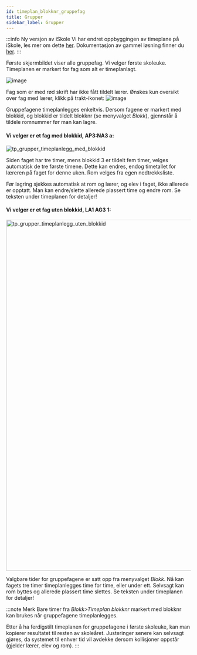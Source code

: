```yaml
---
id: timeplan_blokknr_gruppefag
title: Grupper
sidebar_label: Grupper
---
```


:::info Ny versjon av iSkole
Vi har endret oppbyggingen av timeplane på iSkole, les mer om dette [her](https://dokumentasjon.iskole.net/blog/timeplan). Dokumentasjon av gammel løsning finner du [her](https://dokumentasjon.iskole.net/docs/timeplan_blokknr_gruppefag_old).
:::

Første skjermbildet viser alle gruppefag. Vi velger første skoleuke. Timeplanen er markert for fag som alt er timeplanlagt. 

![image](https://github.com/BarmanHanssen/iskole/assets/80097133/635ddbb1-e132-4a1d-b6d4-4c8594510669)

Fag som er med rød skrift har ikke fått tildelt lærer. Ønskes kun oversikt over fag med lærer, klikk på trakt-ikonet:
![image](https://github.com/BarmanHanssen/iskole/assets/80097133/67269e72-0df3-40d7-b6a0-c44e1b7557da)

Gruppefagene timeplanlegges enkeltvis. Dersom fagene er markert med blokkid, og blokkid er tildelt blokknr (se menyvalget _Blokk_), gjennstår å tildele romnummer før man kan lagre. 

#### Vi velger er et fag med blokkid, AP3:NA3 a:

![tp_grupper_timeplanlegg_med_blokkid](https://github.com/BarmanHanssen/iskole/assets/10975905/241b884c-9719-4380-8a36-103522766f5f)


Siden faget har tre timer, mens blokkid 3 er tildelt fem timer, velges automatisk de tre første timene. Dette kan endres, endog timetallet for læreren på faget for denne uken. Rom velges fra egen nedtrekksliste.

Før lagring sjekkes automatisk at rom og lærer, og elev i faget, ikke allerede er opptatt.  Man kan endre/slette allerede plassert time og endre rom. Se teksten under timeplanen for detaljer!

#### Vi velger er et fag uten blokkid, LA1 AG3 1:

<img width="956" alt="tp_grupper_timeplanlegg_uten_blokkid" src="https://github.com/BarmanHanssen/iskole/assets/10975905/f4c87484-00b9-45ba-9bb8-9e673d4da38f">


Valgbare tider for gruppefagene er satt opp fra menyvalget _Blokk_. Nå kan fagets tre timer timeplanlegges time for time, eller under ett. Selvsagt kan rom byttes og  allerede plassert time slettes. Se teksten under timeplanen for detaljer!

:::note Merk
Bare timer fra _Blokk>Timeplan blokknr_ markert med blokknr kan brukes når gruppefagene timeplanlegges. 

Etter å ha ferdigstilt timeplanen for gruppefagene i første skoleuke, kan man kopierer resultatet til resten av skoleåret. Justeringer senere kan selvsagt gjøres, da systemet til enhver tid vil avdekke dersom kollisjoner oppstår (gjelder lærer, elev og rom).
:::

